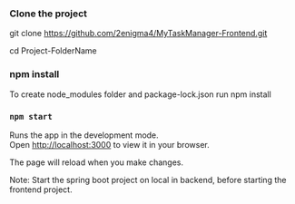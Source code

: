 ### Clone the project

git clone https://github.com/2enigma4/MyTaskManager-Frontend.git

cd Project-FolderName

### npm install

To create node_modules folder and package-lock.json
run npm install 

### `npm start`

Runs the app in the development mode.\
Open [http://localhost:3000](http://localhost:3000) to view it in your browser.

The page will reload when you make changes.

Note: Start the spring boot project on local in backend, before starting the frontend project.





